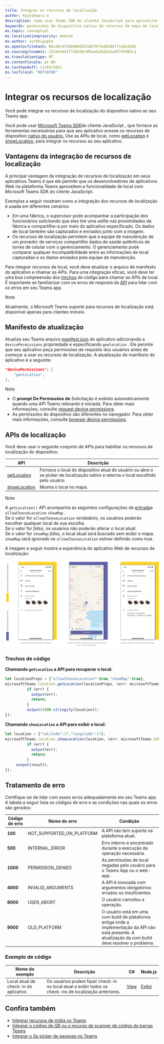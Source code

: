 ```yaml
---
title: Integrar os recursos de localização
author: Rajeshwari-v
description: Como usar Teams SDK do cliente JavaScript para aproveitar os recursos de localização
keywords: permissões de dispositivo nativo de recursos de mapa de localização
ms.topic: conceptual
ms.localizationpriority: medium
ms.author: surbhigupta
ms.openlocfilehash: 66cd0c4f1b0d095551db79f7ed928477124e326b
ms.sourcegitcommit: 22c9e44437720d30c992a4a3626a2a9f745983c1
ms.translationtype: MT
ms.contentlocale: pt-BR
ms.lasthandoff: 11/03/2021
ms.locfileid: "60719788"
---
```

# <a name="integrate-location-capabilities"></a>Integrar os recursos de localização 

Você pode integrar os recursos de localização do dispositivo nativo ao seu Teams app.  

Você pode usar [Microsoft Teams SDK](/javascript/api/overview/msteams-client?view=msteams-client-js-latest&preserve-view=true)do cliente JavaScript , que fornece as ferramentas necessárias para que seu aplicativo acesse os recursos de dispositivo [nativo do usuário.](native-device-permissions.md) Use as APIs de local, como [getLocation](/javascript/api/@microsoft/teams-js/microsoftteams.location?view=msteams-client-js-latest#getLocation_LocationProps___error__SdkError__location__Location_____void_&preserve-view=true) e [showLocation,](/javascript/api/@microsoft/teams-js/microsoftteams.location?view=msteams-client-js-latest#showLocation_Location___error__SdkError__status__boolean_____void_&preserve-view=true) para integrar os recursos ao seu aplicativo. 

## <a name="advantages-of-integrating-location-capabilities"></a>Vantagens da integração de recursos de localização

A principal vantagem da integração de recursos de localização em seus aplicativos Teams é que ele permite que os desenvolvedores de aplicativos Web na plataforma Teams aproveitem a funcionalidade de local com Microsoft Teams SDK do cliente JavaScript. 

Exemplos a seguir mostram como a integração dos recursos de localização é usada em diferentes cenários:
* Em uma fábrica, o supervisor pode acompanhar a participação dos funcionários solicitando que eles tire uma selfie nas proximidades da fábrica e compartilhe-a por meio do aplicativo especificado. Os dados de local também são capturados e enviados junto com a imagem.
* Os recursos de localização permitem que a equipe de manutenção de um provedor de serviços compartilhe dados de saúde autênticos de torres de celular com o gerenciamento. O gerenciamento pode comparar qualquer incompatibilidade entre as informações de local capturadas e os dados enviados pela equipe de manutenção.

Para integrar recursos de local, você deve atualizar o arquivo de manifesto do aplicativo e chamar as APIs. Para uma integração eficaz, você deve ter uma boa compreensão dos [trechos](#code-snippets) de código para chamar as APIs de local. É importante se familiarizar com os erros de resposta da [API](#error-handling) para lidar com os erros em seu Teams app.

> [!NOTE] 
> Atualmente, o Microsoft Teams suporte para recursos de localização está disponível apenas para clientes móveis.

## <a name="update-manifest"></a>Manifesto de atualização

Atualize seu Teams arquivo [manifest.json](../../resources/schema/manifest-schema.md#devicepermissions) do aplicativo adicionando a `devicePermissions` propriedade e especificando `geolocation` . Ele permite que seu aplicativo peça permissões de requisito dos usuários antes de começar a usar os recursos de localização. A atualização do manifesto do aplicativo é a seguinte:

``` json
"devicePermissions": [
    "geolocation",
],
```

> [!NOTE]
> * O **prompt De Permissões de** Solicitação é exibido automaticamente quando uma API Teams relevante é iniciada. Para obter mais informações, consulte [request device permissions](native-device-permissions.md).    
> * As permissões do dispositivo são diferentes no navegador. Para obter mais informações, consulte [browser device permissions](browser-device-permissions.md).   

## <a name="location-apis"></a>APIs de localização

Você deve usar o seguinte conjunto de APIs para habilitar os recursos de localização do dispositivo:

| API      | Descrição   |
| --- | --- |
|[getLocation](/javascript/api/@microsoft/teams-js/microsoftteams.location?view=msteams-client-js-latest#getLocation_LocationProps___error__SdkError__location__Location_____void_&preserve-view=true) | Fornece o local do dispositivo atual do usuário ou abre o se picker de localização nativo e retorna o local escolhido pelo usuário. |
|[showLocation](/javascript/api/@microsoft/teams-js/microsoftteams.location?view=msteams-client-js-latest#showLocation_Location___error__SdkError__status__boolean_____void_&preserve-view=true) | Mostra o local no mapa. |

> [!NOTE]
> A `getLocation()` API acompanha as seguintes configurações de [entrada](/javascript/api/@microsoft/teams-js/locationprops?view=msteams-client-js-latest&preserve-view=true)e `allowChooseLocation` `showMap` . <br/> Se o valor for `allowChooseLocation` *verdadeiro,* os usuários poderão escolher qualquer local de sua escolha.<br/>  Se o valor for *falso,* os usuários não poderão alterar o local atual.<br/> Se o valor for `showMap` *false*, o local atual será buscado sem exibir o mapa. `showMap` será ignorado se `allowChooseLocation` estiver definido como *true*.

A imagem a seguir mostra a experiência do aplicativo Web de recursos de localização:

![experiência do aplicativo web para recursos de localização](../../assets/images/tabs/location-capability.png)

### <a name="code-snippets"></a>Trechos de código

**Chamando `getLocation` a API para recuperar o local:**

```javascript
let locationProps = {"allowChooseLocation":true,"showMap":true};
microsoftTeams.location.getLocation(locationProps, (err: microsoftTeams.SdkError, location: microsoftTeams.location.Location) => {
          if (err) {
            output(err);
            return;
          }
          output(JSON.stringify(location));
});
```

**Chamando `showLocation` a API para exibir o local:**

```javascript
let location = {"latitude":17,"longitude":17};
microsoftTeams.location.showLocation(location, (err: microsoftTeams.SdkError, result: boolean) => {
          if (err) {
            output(err);
            return;
          }
     output(result);
});
```

## <a name="error-handling"></a>Tratamento de erro

Certifique-se de lidar com esses erros adequadamente em seu Teams app. A tabela a seguir lista os códigos de erro e as condições nas quais os erros são gerados: 

|Código de erro |  Nome do erro     | Condição|
| --------- | --------------- | -------- |
| **100** | NOT_SUPPORTED_ON_PLATFORM | A API não tem suporte na plataforma atual.|
| **500** | INTERNAL_ERROR | Erro interno é encontrado durante a execução da operação necessária.|
| **1000** | PERMISSION_DENIED |As permissões de local negadas pelo usuário para o Teams App ou o web-app .|
| **4000** | INVALID_ARGUMENTS | A API é invocada com argumentos obrigatórios errados ou insuficientes.|
| **8000** | USER_ABORT |O usuário cancelou a operação.|
| **9000** | OLD_PLATFORM | O usuário está em uma com build de plataforma antiga onde a implementação da API não está presente. A atualização da com build deve resolver o problema.|

### <a name="code-sample"></a>Exemplo de código

|Nome do exemplo | Descrição | C# | Node.js | 
|----------------|-----------------|--------------|--------------|
| Local atual de check-in do aplicativo | Os usuários podem fazer check-in no local atual e exibir todos os check-ins de localização anteriores.| [View](https://github.com/OfficeDev/Microsoft-Teams-Samples/tree/main/samples/app-checkin-location/csharp) | [Exibir](https://github.com/OfficeDev/Microsoft-Teams-Samples/tree/main/samples/app-checkin-location/nodejs) |

## <a name="see-also"></a>Confira também

* [Integrar recursos de mídia no Teams](mobile-camera-image-permissions.md)
* [Integrar o código de QR ou o recurso de scanner de código de barras Teams](qr-barcode-scanner-capability.md)
* [Integrar o Se picker de pessoas no Teams](people-picker-capability.md)
